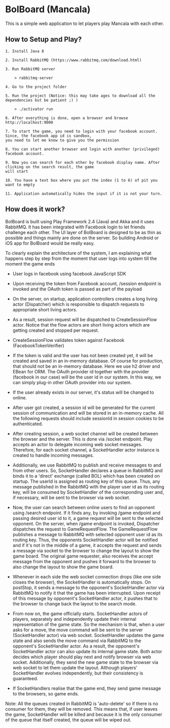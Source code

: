 BolBoard (Mancala)
=================================

This is a simple web application to let players play Mancala with each other.

## How to Setup and Play?

    1. Install Java 8

    2. Install RabbitMQ (https://www.rabbitmq.com/download.html)

    3. Run RabbitMQ server

        > rabbitmq-server

    4. Go to the project folder

    5. Run the project (Notice: this may take ages to download all the dependencies but be patient ;) )

        > ./activator run

    6. After everything is done, open a browser and browse http://localhost:9000

    7. To start the game, you need to login with your facebook account. Since, the facebook app id is sandbox,
    you need to let me know to give you the permission

    8. You can start another browser and login with another (privileged) facebook account.

    9. Now you can search for each other by facebook display name. After clicking on the search result, the game
    will start

    10. You have a text box where you put the index (1 to 6) of pit you want to empty

    11. Application automatically hides the input if it is not your turn.

## How does it work?

BolBoard is built using Play Framework 2.4 (Java) and Akka and it uses RabbitMQ. It has been integrated with Facebook login
to let friends challenge each other. The UI layer of BolBoard is designed to be as thin as possible and things mainly
are done on the server. So building Android or iOS app for BolBoard would be really easy.

To clearly explain the architecture of the system, I am explaining what happens step by step from the moment that user logs
into system till the moment the game ends

- User logs in facebook using facebook JavaScript SDK

- Upon receiving the token from Facebook account, /session endpoint is invoked and the OAuth token is passed
as part of the payload

- On the server, on startup, application controllers creates a long living actor (Dispatcher) which is responsible to
dispatch requests to appropriate short living actors.

- As a result, session request will be dispatched to CreateSessionFlow actor. Notice that the flow actors are
short living actors which are getting created and stopped per request.

- CreateSessionFlow validates token against Facebook (FacebookTokenVerifier)

- If the token is valid and the user has not been created yet, it will be created and saved in an in-memory database. Of course
for production, that should not be an in-memory database. Here we use h2 driver and EBean for ORM. The OAuth provider id
together with the provider (facebook in our case) will be the user id in our system. In this way, we can simply plug-in
other OAuth provider into our system.

- If the user already exists in our server, it's status will be changed to online.

- After user got created, a session id will be generated for the current session of communication and will be stored in
an in-memory cache. All the following requests should include sessionId in session cookies to be authenticated.

- After creating session, a web socket channel will be created between the browser and the server. This is done via
/socket endpoint. Play accepts an actor to delegate incoming web socket messages. Therefore, for each socket channel,
a SocketHandler actor instance is created to handle incoming messages.

- Additionally, we use RabbitMQ to publish and receive messages to and from other users. So, SocketHandler declares a
queue in RabbitMQ and binds it to a 'direct' exchange (called BOL) which has been created on startup. The userId is
assigned as routing key of this queue. Thus, any message published in the RabbitMQ with the player user id as its
routing key, will be consumed by SocketHandler of the corresponding user and, if necessary, will be sent to the browser
via web socket.

- Now, the user can search between online users to find an opponent using /search endpoint. If it finds any, by invoking
/game endpoint and passing desired user id to it, a game request will be sent to the selected opponent. On the server,
when /game endpoint is invoked, Dispatcher dispatches the request to GameRequestFlow. The GameRequestFlow publishes
a message to RabbitMQ with selected opponent user id as its routing key. Thus, the opponents SocketHandler actor will
be notified and if it's not in the middle of a game, it accepts the request and sends a message via socket to the browser
to change the layout to show the game board. The original game requester, also receives the accept message from the opponent
and pushes it forward to the browser to also change the layout to show the game board.

- Whenever in each side the web socket connection drops (like one side closes the browser), the SocketHandler is
automatically stops. On postStop, it sends a message to the opponent's SocketHandler actor via RabbitMQ to notify it that
the game has been interrupted. Upon receipt of this message by opponent's SocketHandler actor, it pushes that to the
browser to change back the layout to the search mode.

- From now on, the game officially starts. SocketHandler actors of players, separately and independently update their
internal representation of the game state. So the mechanism is that, when a user asks for a move, the move command
will be sent to the server (SocketHandler actor) via web socket. SocketHandler updates the game state and also sends
the move command via RabbitMQ to the opponent's SocketHandler actor. As a result, the opponent's SocketHandler actor
can also update its internal game state. Both actor decides which player should play next and notify browser via
web socket. Additionally, they send the new game state to the browser via web socket to let them update the layout.
Although players' SocketHandler evolves independently, but their consistency is guaranteed.

- If SocketHandlers realise that the game end, they send game message to the browsers, so game ends.

Note: All the queues created in RabbitMQ is 'auto-delete' so if there is no consumer for them, they will be removed. This
means that, if user leaves the game, SocketHandler will be killed and because it is the only consumer of the queue that
itself created, the queue will be wiped out.




